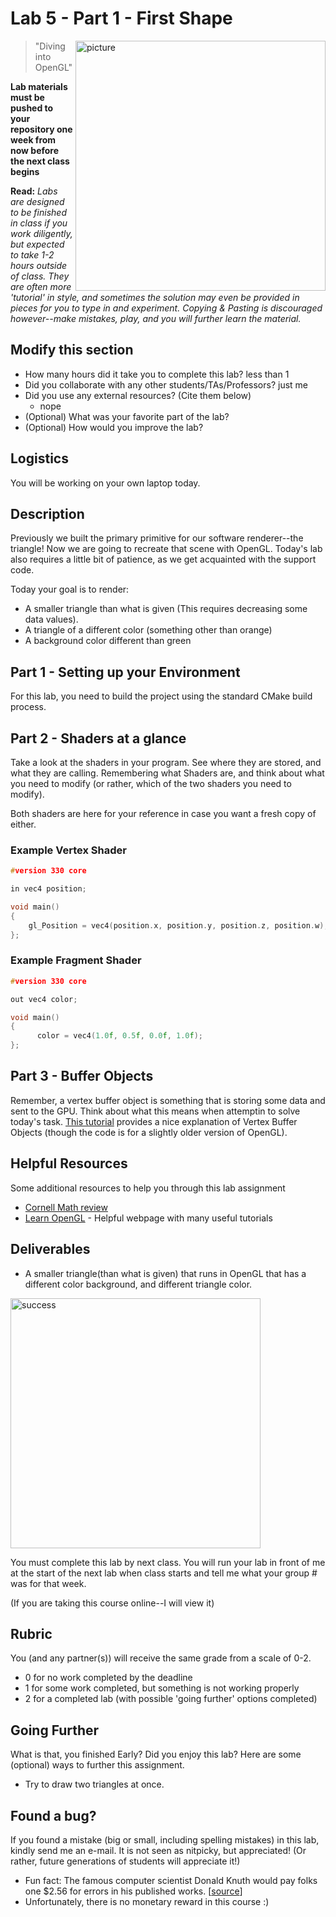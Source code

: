 # Lab 5 - Part 1 - First Shape

<img align="right" src="./media/lab.png" width="400px" alt="picture">

> "Diving into OpenGL"

**Lab materials must be pushed to your repository one week from now before the next class begins**

**Read:** *Labs are designed to be finished in class if you work diligently, but expected to take 1-2 hours outside of class. They are often more 'tutorial' in style, and sometimes the solution may even be provided in pieces for you to type in and experiment. Copying & Pasting is discouraged however--make mistakes, play, and you will further learn the material.*

## Modify this section

- How many hours did it take you to complete this lab?
	less than 1
- Did you collaborate with any other students/TAs/Professors?
	just me
- Did you use any external resources? (Cite them below)
  - nope
- (Optional) What was your favorite part of the lab?
- (Optional) How would you improve the lab?

## Logistics

You will be working on your own laptop today.

## Description

Previously we built the primary primitive for our software renderer--the triangle! Now we are going to recreate that scene with OpenGL. Today's lab also requires a little bit of patience, as we get acquainted with the support code.

Today your goal is to render:

- A smaller triangle than what is given (This requires decreasing some data
values).
- A triangle of a different color (something other than orange)
- A background color different than green

## Part 1 - Setting up your Environment

For this lab, you need to build the project using the standard CMake build process.

## Part 2 - Shaders at a glance

Take a look at the shaders in your program. See where they are stored, and what they are calling. Remembering what Shaders are, and think about what you need to modify (or rather, which of the two shaders you need to modify). 

Both shaders are here for your reference in case you want a fresh copy of either.

### Example Vertex Shader

```cpp
#version 330 core

in vec4 position;

void main()
{
    gl_Position = vec4(position.x, position.y, position.z, position.w);
};
```

### Example Fragment Shader
```cpp
#version 330 core

out vec4 color;

void main()
{
      color = vec4(1.0f, 0.5f, 0.0f, 1.0f);
};
```

## Part 3 - Buffer Objects

Remember, a vertex buffer object is something that is storing some data and sent to the GPU. Think about what this means when attemptin to solve today's task. [This tutorial](http://www.songho.ca/opengl/gl_vbo.html) provides a nice explanation of Vertex Buffer Objects (though the code is for a slightly older version of OpenGL).


## Helpful Resources

Some additional resources to help you through this lab assignment

- [Cornell Math review](https://www.cs.cornell.edu/courses/cs1110/2012fa/assignments/assignment5/index.php)
- [Learn OpenGL](https://learnopengl.com) - Helpful webpage with many useful
  tutorials


## Deliverables

- A smaller triangle(than what is given) that runs in OpenGL that has a different color background, and  different triangle color.

<img align="center" src="./media/success.png" width="400px" alt="success">

You must complete this lab by next class. You will run your lab in front of me at the start of the next lab when class starts and tell me what your group # was for that week.

(If you are taking this course online--I will view it)

## Rubric

You (and any partner(s)) will receive the same grade from a scale of 0-2.

- 0 for no work completed by the deadline
- 1 for some work completed, but something is not working properly
- 2 for a completed lab (with possible 'going further' options completed)

## Going Further

What is that, you finished Early? Did you enjoy this lab? Here are some (optional) ways to further this assignment.

- Try to draw two triangles at once.

## Found a bug?

If you found a mistake (big or small, including spelling mistakes) in this lab, kindly send me an e-mail. It is not seen as nitpicky, but appreciated! (Or rather, future generations of students will appreciate it!)

- Fun fact: The famous computer scientist Donald Knuth would pay folks one $2.56 for errors in his published works. [[source](https://en.wikipedia.org/wiki/Knuth_reward_check)]
- Unfortunately, there is no monetary reward in this course :)
